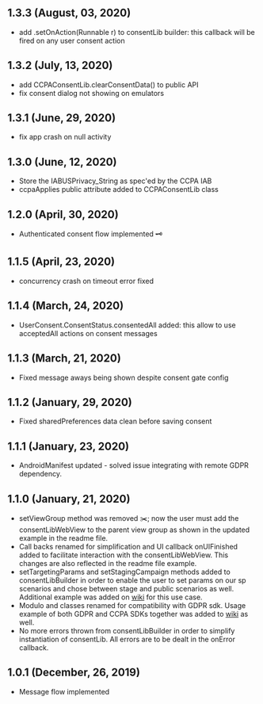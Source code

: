 ## 1.3.3 (August, 03, 2020)
* add .setOnAction(Runnable r) to consentLib builder: this callback will be fired on any user consent action

## 1.3.2 (July, 13, 2020)
* add CCPAConsentLib.clearConsentData() to public API
* fix consent dialog not showing on emulators

## 1.3.1 (June, 29, 2020)
* fix app crash on null activity

## 1.3.0 (June, 12, 2020)
* Store the IABUSPrivacy_String as spec'ed by the CCPA IAB
* ccpaApplies public attribute added to CCPAConsentLib class

## 1.2.0 (April, 30, 2020)
* Authenticated consent flow implemented 🗝️

## 1.1.5 (April, 23, 2020)
* concurrency crash on timeout error fixed

## 1.1.4 (March, 24, 2020)
* UserConsent.ConsentStatus.consentedAll added: this allow to use acceptedAll actions on consent messages

## 1.1.3 (March, 21, 2020)
* Fixed message aways being shown despite consent gate config

## 1.1.2 (January, 29, 2020)
* Fixed sharedPreferences data clean before saving consent

## 1.1.1 (January, 23, 2020)
* AndroidManifest updated - solved issue integrating with remote GDPR dependency.

## 1.1.0 (January, 21, 2020)
* setViewGroup method was removed ✂️; now the user must add the consentLibWebView to the parent view group as shown in the updated example in the readme file.
* Call backs renamed for simplification and UI callback onUIFinished added to facilitate interaction with the consentLibWebView. This changes are also reflected in the readme file example.
* setTargetingParams and setStagingCampaign methods added to consentLibBuilder in order to enable the user to set params on our sp scenarios and chose between stage and public scenarios as well. Additional example was added on [wiki](https://github.com/SourcePointUSA/CCPA_Android_SDK/wiki/Sending-arbitrary-key-value-pairs-to-the-scenario-(TargetingParams) (edited) ) for this use case.
* Modulo and classes renamed for compatibility with GDPR sdk. Usage example of both GDPR and CCPA SDKs together was added to [wiki](https://github.com/SourcePointUSA/CCPA_Android_SDK/wiki/Integrating-the-CCPA-and-GDPR-SDKs-together) as well.
* No more errors thrown from consentLibBuilder in order to simplify instantiation of consentLib. All errors are to be dealt in  the onError callback.

## 1.0.1 (December, 26, 2019)
* Message flow implemented